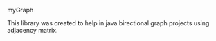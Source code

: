 myGraph

This library was created to help in java birectional graph projects using adjacency matrix.

